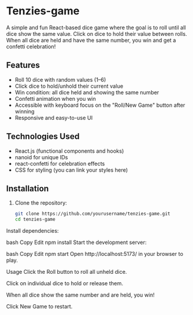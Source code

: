 # Tenzies-game
A simple and fun React-based dice game where the goal is to roll until all dice show the same value. Click on dice to hold their value between rolls. When all dice are held and have the same number, you win and get a confetti celebration!


## Features

- Roll 10 dice with random values (1–6)
- Click dice to hold/unhold their current value
- Win condition: all dice held and showing the same number
- Confetti animation when you win
- Accessible with keyboard focus on the "Roll/New Game" button after winning
- Responsive and easy-to-use UI

## Technologies Used

- React.js (functional components and hooks)
- nanoid for unique IDs
- react-confetti for celebration effects
- CSS for styling (you can link your styles here)

## Installation

1. Clone the repository:

   ```bash
   git clone https://github.com/yourusername/tenzies-game.git
   cd tenzies-game 
Install dependencies:

bash
Copy
Edit
npm install
Start the development server:

bash
Copy
Edit
npm start
Open http://localhost:5173/ in your browser to play.

Usage
Click the Roll button to roll all unheld dice.


Click on individual dice to hold or release them.

When all dice show the same number and are held, you win!

Click New Game to restart.
